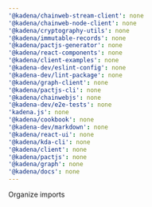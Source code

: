 ```yaml
---
'@kadena/chainweb-stream-client': none
'@kadena/chainweb-node-client': none
'@kadena/cryptography-utils': none
'@kadena/immutable-records': none
'@kadena/pactjs-generator': none
'@kadena/react-components': none
'@kadena/client-examples': none
'@kadena-dev/eslint-config': none
'@kadena-dev/lint-package': none
'@kadena/graph-client': none
'@kadena/pactjs-cli': none
'@kadena/chainwebjs': none
'@kadena-dev/e2e-tests': none
'kadena.js': none
'@kadena/cookbook': none
'@kadena-dev/markdown': none
'@kadena/react-ui': none
'@kadena/kda-cli': none
'@kadena/client': none
'@kadena/pactjs': none
'@kadena/graph': none
'@kadena/docs': none
---
```


Organize imports
